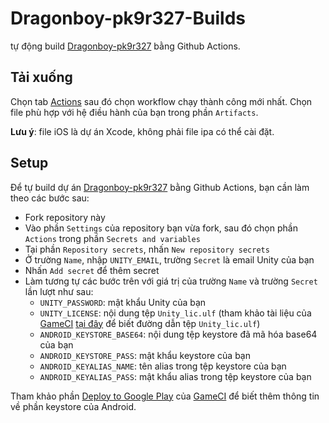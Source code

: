 # Dragonboy-pk9r327-Builds
tự động build [Dragonboy-pk9r327](https://github.com/pk9r327/Dragonboy/tree/Unity-project) bằng Github Actions.
## Tải xuống
Chọn tab [Actions](https://github.com/ElectroHeavenVN/Dragonboy-pk9r327-Builds/actions) sau đó chọn workflow chạy thành công mới nhất. Chọn file phù hợp với hệ điều hành của bạn trong phần `Artifacts`.

__Lưu ý__: file iOS là dự án Xcode, không phải file ipa có thể cài đặt.

## Setup
Để tự build dự án [Dragonboy-pk9r327](https://github.com/pk9r327/Dragonboy/tree/Unity-project) bằng Github Actions, bạn cần làm theo các bước sau:
- Fork repository này
- Vào phần `Settings` của repository bạn vừa fork, sau đó chọn phần `Actions` trong phần `Secrets and variables`
- Tại phần `Repository secrets`, nhấn `New repository secrets`
- Ở trường `Name`, nhập `UNITY_EMAIL`, trường `Secret` là email Unity của bạn
- Nhấn `Add secret` để thêm secret
- Làm tương tự các bước trên với giá trị của trường `Name` và trường `Secret` lần lượt như sau:
    + `UNITY_PASSWORD`: mật khẩu Unity của bạn
    + `UNITY_LICENSE`: nội dung tệp `Unity_lic.ulf` (tham khảo tài liệu của [GameCI](https://game.ci/) [tại đây](https://game.ci/docs/github/activation/#activating-a-license-file) để biết đường dẫn tệp `Unity_lic.ulf`)
    + `ANDROID_KEYSTORE_BASE64`: nội dung tệp keystore đã mã hóa base64 của bạn
    + `ANDROID_KEYSTORE_PASS`: mật khẩu keystore của bạn
    + `ANDROID_KEYALIAS_NAME`: tên alias trong tệp keystore của bạn
    + `ANDROID_KEYALIAS_PASS`: mật khẩu alias trong tệp keystore của bạn

Tham khảo phần [Deploy to Google Play](https://game.ci/docs/github/deployment/android/) của [GameCI](https://game.ci/) để biết thêm thông tin về phần keystore của Android.